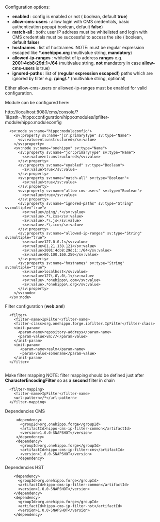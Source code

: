Configuration options:

* **enabled** : config is enabled or not ( boolean, default **true**)
* **allow-cms-users** : allow login with CMS credentials, basic authentication popup( boolean, default **false**)
* **match-all** : both: user IP address must be whitelisted and login with CMS credentials must be successful to access the site ( boolean, default **false**)
* **hostnames** : list of hostnames. NOTE: must be regular expression escaped like  **\*.onehippo\.org** (multivalue string, **mandatory**)
* **allowed-ip-ranges** : whitelist of ip address **ranges** e.g. **2001:4cb8:29d:1::/64** (multivalue string, **not** mandatory in case **allow-cms-users** is true)
* **ignored-paths** : list of (**regular expression escaped!**) paths which are ignored by filter e.g. **/ping/.*** (multivalue string, optional)
                                

Either allow-cms-users or allowed-ip-ranges must be enabled for valid configuration.


Module can be configured here:

http://localhost:8080/cms/console/?1&path=/hippo:configuration/hippo:modules/ipfilter-module/hippo:moduleconfig
```
  <sv:node sv:name="hippo:moduleconfig">
    <sv:property sv:name="jcr:primaryType" sv:type="Name">
      <sv:value>nt:unstructured</sv:value>
    </sv:property>
    <sv:node sv:name="onehippo" sv:type="Name">
      <sv:property sv:name="jcr:primaryType" sv:type="Name">
        <sv:value>nt:unstructured</sv:value>
      </sv:property>
      <sv:property sv:name="enabled" sv:type="Boolean">
        <sv:value>true</sv:value>
      </sv:property>
      <sv:property sv:name="match-all" sv:type="Boolean">
        <sv:value>true</sv:value>
      </sv:property>
      <sv:property sv:name="allow-cms-users" sv:type="Boolean">
        <sv:value>true</sv:value>
      </sv:property>
      <sv:property sv:name="ignored-paths" sv:type="String" sv:multiple="true">
        <sv:value>/ping/.*</sv:value>
        <sv:value>.*\.css</sv:value>
        <sv:value>.*\.js</sv:value>
        <sv:value>.*\.ico</sv:value>
      </sv:property>
      <sv:property sv:name="allowed-ip-ranges" sv:type="String" sv:multiple="true">
        <sv:value>127.0.0.1</sv:value>
        <sv:value>81.21.138.121</sv:value>
        <sv:value>2001:4cb8:29d:1::/64</sv:value>
        <sv:value>80.100.160.250</sv:value>
      </sv:property>
      <sv:property sv:name="hostnames" sv:type="String" sv:multiple="true">
        <sv:value>localhost</sv:value>
        <sv:value>127\.0\.0\.1</sv:value>
        <sv:value>.*onehippo\.com</sv:value>
        <sv:value>.*onehippo\.org</sv:value>
      </sv:property>
    </sv:node>
  </sv:node>
```

Filter configuration (**web.xml**)


```
  <filter>
    <filter-name>IpFilter</filter-name>
    <filter-class>org.onehippo.forge.ipfilter.IpFilter</filter-class>
    <init-param>
      <param-name>repository-address</param-name>
      <param-value>vm://</param-value>
    </init-param>
    <init-param>
       <param-name>realm</param-name>
       <param-value>somename</param-value>
    </init-param>
  </filter>


```

Make filter mapping
NOTE:  filter mapping should be defined just after **CharacterEncodingFilter** so as a **second** filter in chain
```
  <filter-mapping>
    <filter-name>IpFilter</filter-name>
    <url-pattern>/*</url-pattern>
  </filter-mapping>

```
Dependencies CMS

```
     <dependency>
       <groupId>org.onehippo.forge</groupId>
       <artifactId>hippo-cms-ip-filter-common</artifactId>
       <version>1.0.0-SNAPSHOT</version>
     </dependency>
     <dependency>
       <groupId>org.onehippo.forge</groupId>
       <artifactId>hippo-cms-ip-filter-cms</artifactId>
       <version>1.0.0-SNAPSHOT</version>
     </dependency>
```

Dependencies HST

```
    <dependency>
      <groupId>org.onehippo.forge</groupId>
      <artifactId>hippo-cms-ip-filter-common</artifactId>
      <version>1.0.0-SNAPSHOT</version>
    </dependency>
    <dependency>
      <groupId>org.onehippo.forge</groupId>
      <artifactId>hippo-cms-ip-filter-hst</artifactId>
      <version>1.0.0-SNAPSHOT</version>
    </dependency>
```
